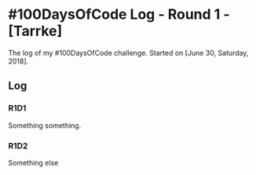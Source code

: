 # #100DaysOfCode Log - Round 1 - [Tarrke]

The log of my #100DaysOfCode challenge. Started on [June 30, Saturday, 2018].

## Log

### R1D1

Something something.

### R1D2

Something else